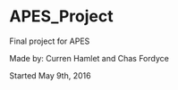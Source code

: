 # APES_Project
Final project for APES

Made by:
Curren Hamlet and Chas Fordyce

Started May 9th, 2016

